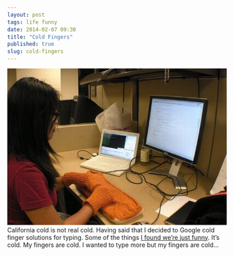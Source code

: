 ```yaml
---
layout: post
tags: life funny
date: 2014-02-07 09:30
title: "Cold Fingers"
published: true
slug: cold-fingers
---
```

![Cold Fingers](/images/fingers.jpg)
California cold is not real cold.  Having said that I decided to Google cold finger solutions for typing.  Some of the things [I found we’re just funny](http://www.offbeatearth.com/because-gloves-would-be-stupid/). It’s cold.  My fingers are cold.  I wanted to type more but my fingers are cold...
